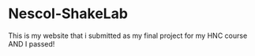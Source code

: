 # Nescol-ShakeLab
This is my website that i submitted as my final project for my HNC course
AND I passed!